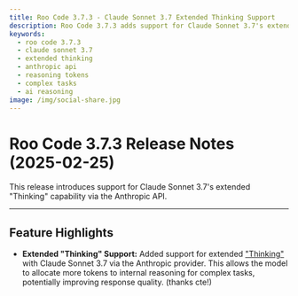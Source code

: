 ```yaml
---
title: Roo Code 3.7.3 - Claude Sonnet 3.7 Extended Thinking Support
description: Roo Code 3.7.3 adds support for Claude Sonnet 3.7's extended "Thinking" capability via Anthropic API, allowing more tokens for internal reasoning on complex tasks.
keywords:
  - roo code 3.7.3
  - claude sonnet 3.7
  - extended thinking
  - anthropic api
  - reasoning tokens
  - complex tasks
  - ai reasoning
image: /img/social-share.jpg
---
```


# Roo Code 3.7.3 Release Notes (2025-02-25)

This release introduces support for Claude Sonnet 3.7's extended "Thinking" capability via the Anthropic API.

---

## Feature Highlights

*   **Extended "Thinking" Support:** Added support for extended ["Thinking"](https://docs.anthropic.com/en/docs/build-with-claude/extended-thinking) with Claude Sonnet 3.7 via the Anthropic provider. This allows the model to allocate more tokens to internal reasoning for complex tasks, potentially improving response quality. (thanks cte!)